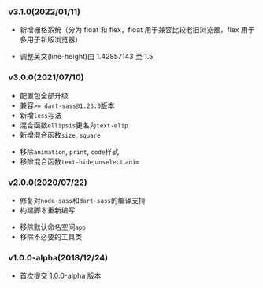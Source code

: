 ### v3.1.0(2022/01/11)
+ 新增栅格系统（分为 float 和 flex，float 用于兼容比较老旧浏览器，flex 用于多用于新版浏览器）
- 调整英文(line-height)由 1.42857143 至 1.5

### v3.0.0(2021/07/10)

+ 配置包全部升级
+ 兼容`>= dart-sass@1.23.0`版本
+ 新增`less`写法
+ 混合函数`ellipsis`更名为`text-elip`
+ 新增混合函数`size`, `square`
- 移除`animation`, `print`, `code`样式
- 移除混合函数`text-hide`,`unselect`,`anim`

### v2.0.0(2020/07/22)

+ 修复对`node-sass`和`dart-sass`的编译支持
+ 构建脚本重新编写
- 移除默认命名空间`app`
- 移除不必要的工具类

### v1.0.0-alpha(2018/12/24)

+ 首次提交 1.0.0-alpha 版本

